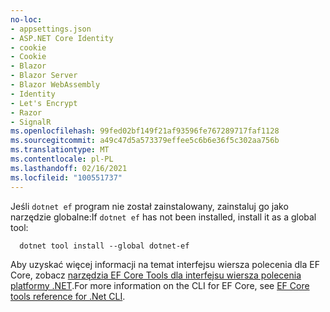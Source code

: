```yaml
---
no-loc:
- appsettings.json
- ASP.NET Core Identity
- cookie
- Cookie
- Blazor
- Blazor Server
- Blazor WebAssembly
- Identity
- Let's Encrypt
- Razor
- SignalR
ms.openlocfilehash: 99fed02bf149f21af93596fe767289717faf1128
ms.sourcegitcommit: a49c47d5a573379effee5c6b6e36f5c302aa756b
ms.translationtype: MT
ms.contentlocale: pl-PL
ms.lasthandoff: 02/16/2021
ms.locfileid: "100551737"
---
```

<span data-ttu-id="29abd-101">Jeśli `dotnet ef` program nie został zainstalowany, zainstaluj go jako narzędzie globalne:</span><span class="sxs-lookup"><span data-stu-id="29abd-101">If `dotnet ef` has not been installed, install it as a global tool:</span></span>

```dotnetcli
  dotnet tool install --global dotnet-ef
```

<span data-ttu-id="29abd-102">Aby uzyskać więcej informacji na temat interfejsu wiersza polecenia dla EF Core, zobacz [narzędzia EF Core Tools dla interfejsu wiersza polecenia platformy .NET](/ef/core/miscellaneous/cli/dotnet).</span><span class="sxs-lookup"><span data-stu-id="29abd-102">For more information on the CLI for EF Core, see [EF Core tools reference for .Net CLI](/ef/core/miscellaneous/cli/dotnet).</span></span>